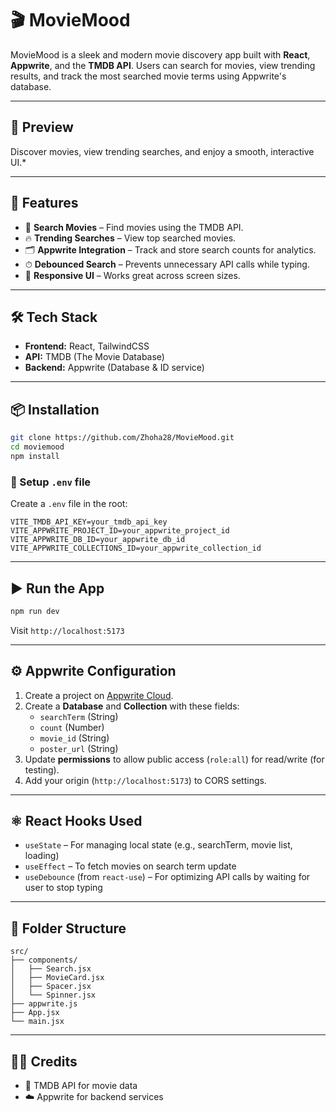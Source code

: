 # 🎬 MovieMood

MovieMood is a sleek and modern movie discovery app built with **React**, **Appwrite**, and the **TMDB API**. Users can search for movies, view trending results, and track the most searched movie terms using Appwrite's database.

---

## 📸 Preview

Discover movies, view trending searches, and enjoy a smooth, interactive UI.*

---

## 🚀 Features

- 🔎 **Search Movies** – Find movies using the TMDB API.
- 🔥 **Trending Searches** – View top searched movies.
- 🗂 **Appwrite Integration** – Track and store search counts for analytics.
- ⏱ **Debounced Search** – Prevents unnecessary API calls while typing.
- 📱 **Responsive UI** – Works great across screen sizes.

---

## 🛠 Tech Stack

- **Frontend:** React, TailwindCSS
- **API:** TMDB (The Movie Database)
- **Backend:** Appwrite (Database & ID service)

---

## 📦 Installation

```bash
git clone https://github.com/Zhoha28/MovieMood.git
cd moviemood
npm install
```

### 🧪 Setup `.env` file

Create a `.env` file in the root:

```env
VITE_TMDB_API_KEY=your_tmdb_api_key
VITE_APPWRITE_PROJECT_ID=your_appwrite_project_id
VITE_APPWRITE_DB_ID=your_appwrite_db_id
VITE_APPWRITE_COLLECTIONS_ID=your_appwrite_collection_id
```

---

## ▶️ Run the App

```bash
npm run dev
```

Visit `http://localhost:5173`

---

## ⚙️ Appwrite Configuration

1. Create a project on [Appwrite Cloud](https://cloud.appwrite.io/).
2. Create a **Database** and **Collection** with these fields:
    - `searchTerm` (String)
    - `count` (Number)
    - `movie_id` (String)
    - `poster_url` (String)
3. Update **permissions** to allow public access (`role:all`) for read/write (for testing).
4. Add your origin (`http://localhost:5173`) to CORS settings.

---

## ⚛️ React Hooks Used

- `useState` – For managing local state (e.g., searchTerm, movie list, loading)
- `useEffect` – To fetch movies on search term update
- `useDebounce` (from `react-use`) – For optimizing API calls by waiting for user to stop typing

---

## 📁 Folder Structure

```
src/
├── components/
│   ├── Search.jsx
│   ├── MovieCard.jsx
│   ├── Spacer.jsx
│   └── Spinner.jsx
├── appwrite.js
├── App.jsx
└── main.jsx
```

---

## 🙋‍♂️ Credits

- 🎥 TMDB API for movie data
- ☁️ Appwrite for backend services

